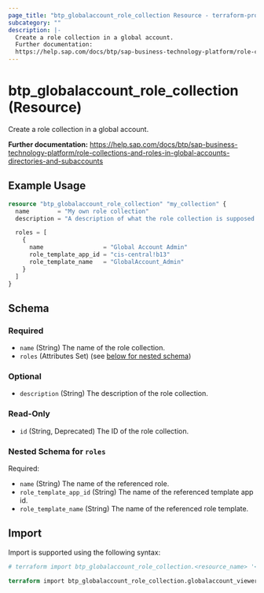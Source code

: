 ```yaml
---
page_title: "btp_globalaccount_role_collection Resource - terraform-provider-btp"
subcategory: ""
description: |-
  Create a role collection in a global account.
  Further documentation:
  https://help.sap.com/docs/btp/sap-business-technology-platform/role-collections-and-roles-in-global-accounts-directories-and-subaccounts
---
```


# btp_globalaccount_role_collection (Resource)

Create a role collection in a global account.

__Further documentation:__
<https://help.sap.com/docs/btp/sap-business-technology-platform/role-collections-and-roles-in-global-accounts-directories-and-subaccounts>

## Example Usage

```terraform
resource "btp_globalaccount_role_collection" "my_collection" {
  name        = "My own role collection"
  description = "A description of what the role collection is supposed to do."

  roles = [
    {
      name                 = "Global Account Admin"
      role_template_app_id = "cis-central!b13"
      role_template_name   = "GlobalAccount_Admin"
    }
  ]
}
```

<!-- schema generated by tfplugindocs -->
## Schema

### Required

- `name` (String) The name of the role collection.
- `roles` (Attributes Set) (see [below for nested schema](#nestedatt--roles))

### Optional

- `description` (String) The description of the role collection.

### Read-Only

- `id` (String, Deprecated) The ID of the role collection.

<a id="nestedatt--roles"></a>
### Nested Schema for `roles`

Required:

- `name` (String) The name of the referenced role.
- `role_template_app_id` (String) The name of the referenced template app id.
- `role_template_name` (String) The name of the referenced role template.

## Import

Import is supported using the following syntax:

```terraform
# terraform import btp_globalaccount_role_collection.<resource_name> '<name>'

terraform import btp_globalaccount_role_collection.globalaccount_viewer 'Global Account Viewer'
```
